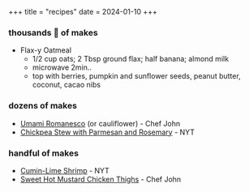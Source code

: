 +++
title = "recipes"
date = 2024-01-10
+++

### thousands :exploding_head: of makes
- Flax-y Oatmeal
  - 1/2 cup oats; 2 Tbsp ground flax; half banana; almond milk
  - microwave 2min..
  - top with berries, pumpkin and sunflower seeds, peanut butter, coconut, cacao nibs


### dozens of makes
- [Umami Romanesco](https://www.allrecipes.com/recipe/281570/roasted-roman-style-romanesco/) (or cauliflower) - Chef John
- [Chickpea Stew with Parmesan and Rosemary](https://cooking.nytimes.com/recipes/1013535-chickpea-vegetable-soup-with-parmesan-rosemary-and-lemon) - NYT


### handful of makes
- [Cumin-Lime Shrimp](https://cooking.nytimes.com/recipes/1019629-cumin-lime-shrimp-with-ginger) - NYT
- [Sweet Hot Mustard Chicken Thighs](https://www.allrecipes.com/recipe/233170/sweet-hot-mustard-chicken-thighs/) - Chef John

